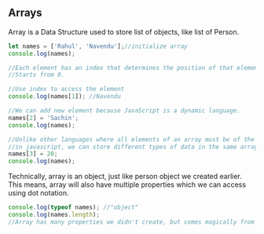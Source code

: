 ## Arrays
Array is a Data Structure used to store list of objects, like list of Person.

```javascript
let names = ['Rahul', 'Navendu'];//initialize array
console.log(names);

//Each element has an index that determines the position of that element in the array.
//Starts from 0.

//Use index to access the element
console.log(names[1]); //Navendu

//We can add new element because JavaScript is a dynamic language.
names[2] = 'Sachin';
console.log(names);

//Unlike other languages where all elements of an array must be of the same type,
//in javascript, we can store different types of data in the same array.
names[3] = 20;
console.log(names);
```

Technically, array is an object, just like person object we created earlier.  
This means, array will also have multiple properties which we can access using dot notation.


```javascript
console.log(typeof names); //"object"
console.log(names.length);
//Array has many properties we didn't create, but comes magically from somewhere (Prototype). :)
```



